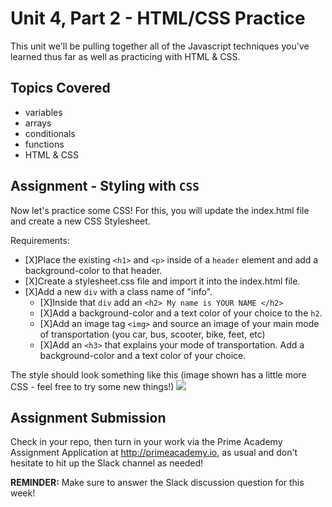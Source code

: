 # Unit 4, Part 2 - HTML/CSS Practice

This unit we'll be pulling together all of the Javascript techniques you've learned thus far as well as practicing with HTML & CSS.

## Topics Covered

- variables
- arrays
- conditionals
- functions
- HTML & CSS


## Assignment - Styling with `CSS` 

Now let's practice some CSS! For this, you will update the index.html file and create a new CSS Stylesheet. 

Requirements:
- [X]Place the existing `<h1>` and `<p>` inside of a `header` element and add a background-color to that header.
- [X]Create a stylesheet.css file and import it into the index.html file.
- [X]Add a new `div` with a class name of "info". 
  - [X]Inside that `div` add an `<h2> My name is YOUR NAME </h2>` 
  - [X]Add a background-color and a text color of your choice to the `h2`.
  - [X]Add an image tag `<img>` and source an image of your main mode of transportation (you car, bus, scooter, bike, feet, etc)
  - [X]Add an `<h3>` that explains your mode of transportation. Add a background-color and a text color of your choice.

The style should look something like this (image shown has a little more CSS - feel free to try some new things!)
<img src="./example.png" />


## Assignment Submission
Check in your repo, then turn in your work via the Prime Academy Assignment Application at http://primeacademy.io, as usual and don't hesitate to hit up the Slack channel as needed!

**REMINDER:** Make sure to answer the Slack discussion question for this week!
